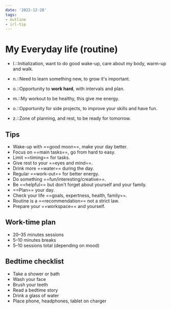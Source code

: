 ```yaml
---
date: '2022-12-28'
tags:
- outline
- irl-tip
---
```


# My Everyday life (routine)


- I.::Initialization, want to do good wake-up, care about my body, warm-up and walk.
<!--SR:!2023-06-05,1,230-->

- n.::Need to learn something new, to grow it's important.
<!--SR:!2023-06-05,1,230-->

- o.::Opportunity to **work hard**, with intervals and plan.
<!--SR:!2023-06-07,3,250-->

- m.::My workout to be healthy, this give me energy.
<!--SR:!2023-06-05,1,230-->

- o.::Opportunity for side projects, to improve your skills and have fun.
<!--SR:!2023-06-07,3,250-->

- z.::Zone of planning, and rest, to be ready for tomorrow.
<!--SR:!2023-06-05,1,230-->

## Tips


- Wake-up with ==good moon==, make your day better.
- Focus on ==main tasks==, go from hard to easy.
- Limit ==timing== for tasks.
- Give rest to your ==eyes and mind==.
- Drink more ==water== during the day.
- Regular ==work-out== for better energy.
- Do something ==fun/interesting/creative==.
- Be ==helpful== but don't forget about yourself and your family.
- ==Plan== your day.
- Check your life ==goals, expertness, health, family==.
- Routine is a ==recommendation== not a strict law.
- Prepare your ==workspace== and yourself.

## Work-time plan


- 20–35 minutes sessions
- 5–10 minutes breaks
- 5–10 sessions total (depending on mood)

## Bedtime checklist


- Take a shower or bath
- Wash your face
- Brush your teeth
- Read a bedtime story
- Drink a glass of water
- Place phone, headphones, tablet on charger